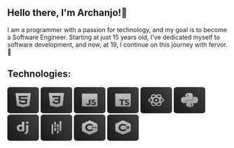 <h2 align="left">Hello there, I'm Archanjo!👋</h2>

<p align="left">I am a programmer with a passion for technology, and my goal is to become a Software Engineer. Starting at just 15 years old, I've dedicated myself to software development, and now, at 19, I continue on this journey with fervor. 🚀</p>

<h2 align="left">Technologies:</h2>

<div align="left">
  <img src="https://github.com/pauloarchanjo/minicons/blob/main/dark-gray/html-dark-gray.svg" height="60" width="72" alt="html5 logo" />
  <img src="https://github.com/pauloarchanjo/minicons/blob/main/dark-gray/css-dark-gray.svg" height="60" width="72" alt="css3 logo" />
  <img src="https://github.com/pauloarchanjo/minicons/blob/main/dark-gray/js-dark-gray.svg" height="60" width="72" alt="js logo" />
  <img src="https://github.com/pauloarchanjo/minicons/blob/main/dark-gray/ts-dark-gray.svg" height="60" width="72" alt="ts logo" />
  <img src="https://github.com/pauloarchanjo/minicons/blob/main/dark-gray/react-dark-gray.svg" height="60" width="72" alt="reactjs logo" />
  <img src="https://github.com/pauloarchanjo/minicons/blob/main/dark-gray/python-dark-gray.svg" height="60" width="72" alt="python logo" />
  <img src="https://github.com/pauloarchanjo/minicons/blob/main/dark-gray/django-dark-gray.svg" height="60" width="72" alt="django logo" />
  <img src="https://github.com/pauloarchanjo/minicons/blob/main/dark-gray/pandas-dark-gray.svg" height="60" width="72" alt="pandas logo" />
  <img src="https://github.com/pauloarchanjo/minicons/blob/main/dark-gray/cpp-dark-gray.svg" height="60" width="72" alt="cplusplus logo" />
  <img src="https://github.com/pauloarchanjo/minicons/blob/main/dark-gray/csharp-dark-gray.svg" height="60" width="72" alt="csharp logo" />
</div>
